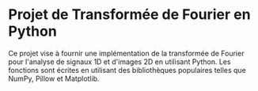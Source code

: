 # Projet de Transformée de Fourier en Python

Ce projet vise à fournir une implémentation de la transformée de Fourier pour l'analyse de signaux 1D et d'images 2D en utilisant Python. Les fonctions sont écrites en utilisant des bibliothèques populaires telles que NumPy, Pillow et Matplotlib.
